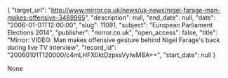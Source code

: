 {
  "target_url": "http://www.mirror.co.uk/news/uk-news/nigel-farage-man-makes-offensive-3488965", 
  "description": null, 
  "end_date": null, 
  "date": "2006-01-01T12:00:00", 
  "slug": 11091, 
  "subject": "European Parliament Elections 2014", 
  "publisher": "mirror.co.uk", 
  "open_access": false, 
  "title": "Mirror: VIDEO: Man makes offensive gesture behind Nigel Farage's back during live TV interview", 
  "record_id": "20060101T120000/c4mLHFX0ktDzpxsVylwM8A==", 
  "start_date": null
}

None